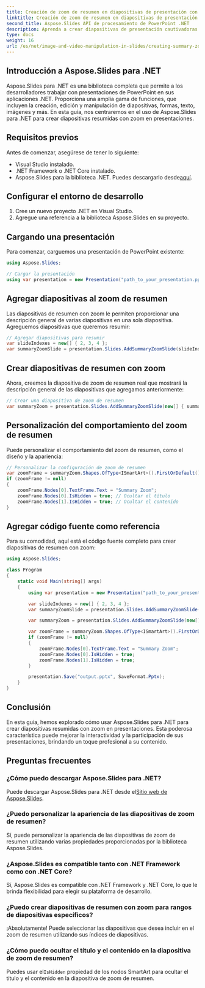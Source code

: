 ```yaml
---
title: Creación de zoom de resumen en diapositivas de presentación con Aspose.Slides
linktitle: Creación de zoom de resumen en diapositivas de presentación con Aspose.Slides
second_title: Aspose.Slides API de procesamiento de PowerPoint .NET
description: Aprenda a crear diapositivas de presentación cautivadoras con zoom de resumen utilizando Aspose.Slides para .NET. Nuestra guía paso a paso proporciona código fuente y consejos de personalización para mejorar la interactividad.
type: docs
weight: 16
url: /es/net/image-and-video-manipulation-in-slides/creating-summary-zoom/
---
```


## Introducción a Aspose.Slides para .NET

Aspose.Slides para .NET es una biblioteca completa que permite a los desarrolladores trabajar con presentaciones de PowerPoint en sus aplicaciones .NET. Proporciona una amplia gama de funciones, que incluyen la creación, edición y manipulación de diapositivas, formas, texto, imágenes y más. En esta guía, nos centraremos en el uso de Aspose.Slides para .NET para crear diapositivas resumidas con zoom en presentaciones.

## Requisitos previos

Antes de comenzar, asegúrese de tener lo siguiente:

- Visual Studio instalado.
- .NET Framework o .NET Core instalado.
-  Aspose.Slides para la biblioteca .NET. Puedes descargarlo desde[aquí](https://releases.aspose.com/slides/net/).

## Configurar el entorno de desarrollo

1. Cree un nuevo proyecto .NET en Visual Studio.
2. Agregue una referencia a la biblioteca Aspose.Slides en su proyecto.

## Cargando una presentación

Para comenzar, carguemos una presentación de PowerPoint existente:

```csharp
using Aspose.Slides;

// Cargar la presentación
using var presentation = new Presentation("path_to_your_presentation.pptx");
```

## Agregar diapositivas al zoom de resumen

Las diapositivas de resumen con zoom le permiten proporcionar una descripción general de varias diapositivas en una sola diapositiva. Agreguemos diapositivas que queremos resumir:

```csharp
// Agregar diapositivas para resumir
var slideIndexes = new[] { 2, 3, 4 };
var summaryZoomSlide = presentation.Slides.AddSummaryZoomSlide(slideIndexes);
```

## Crear diapositivas de resumen con zoom

Ahora, creemos la diapositiva de zoom de resumen real que mostrará la descripción general de las diapositivas que agregamos anteriormente:

```csharp
// Crear una diapositiva de zoom de resumen
var summaryZoom = presentation.Slides.AddSummaryZoomSlide(new[] { summaryZoomSlide });
```

## Personalización del comportamiento del zoom de resumen

Puede personalizar el comportamiento del zoom de resumen, como el diseño y la apariencia:

```csharp
// Personalizar la configuración de zoom de resumen
var zoomFrame = summaryZoom.Shapes.OfType<ISmartArt>().FirstOrDefault();
if (zoomFrame != null)
{
    zoomFrame.Nodes[0].TextFrame.Text = "Summary Zoom";
    zoomFrame.Nodes[0].IsHidden = true; // Ocultar el título
    zoomFrame.Nodes[1].IsHidden = true; // Ocultar el contenido
}
```

## Agregar código fuente como referencia

Para su comodidad, aquí está el código fuente completo para crear diapositivas de resumen con zoom:

```csharp
using Aspose.Slides;

class Program
{
    static void Main(string[] args)
    {
        using var presentation = new Presentation("path_to_your_presentation.pptx");

        var slideIndexes = new[] { 2, 3, 4 };
        var summaryZoomSlide = presentation.Slides.AddSummaryZoomSlide(slideIndexes);

        var summaryZoom = presentation.Slides.AddSummaryZoomSlide(new[] { summaryZoomSlide });

        var zoomFrame = summaryZoom.Shapes.OfType<ISmartArt>().FirstOrDefault();
        if (zoomFrame != null)
        {
            zoomFrame.Nodes[0].TextFrame.Text = "Summary Zoom";
            zoomFrame.Nodes[0].IsHidden = true;
            zoomFrame.Nodes[1].IsHidden = true;
        }

        presentation.Save("output.pptx", SaveFormat.Pptx);
    }
}
```

## Conclusión

En esta guía, hemos explorado cómo usar Aspose.Slides para .NET para crear diapositivas resumidas con zoom en presentaciones. Esta poderosa característica puede mejorar la interactividad y la participación de sus presentaciones, brindando un toque profesional a su contenido.

## Preguntas frecuentes

### ¿Cómo puedo descargar Aspose.Slides para .NET?

 Puede descargar Aspose.Slides para .NET desde el[Sitio web de Aspose.Slides](https://releases.aspose.com/slides/net/).

### ¿Puedo personalizar la apariencia de las diapositivas de zoom de resumen?

Sí, puede personalizar la apariencia de las diapositivas de zoom de resumen utilizando varias propiedades proporcionadas por la biblioteca Aspose.Slides.

### ¿Aspose.Slides es compatible tanto con .NET Framework como con .NET Core?

Sí, Aspose.Slides es compatible con .NET Framework y .NET Core, lo que le brinda flexibilidad para elegir su plataforma de desarrollo.

### ¿Puedo crear diapositivas de resumen con zoom para rangos de diapositivas específicos?

¡Absolutamente! Puede seleccionar las diapositivas que desea incluir en el zoom de resumen utilizando sus índices de diapositivas.

### ¿Cómo puedo ocultar el título y el contenido en la diapositiva de zoom de resumen?

 Puedes usar el`IsHidden` propiedad de los nodos SmartArt para ocultar el título y el contenido en la diapositiva de zoom de resumen.